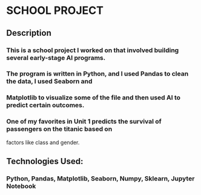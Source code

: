 #  SCHOOL PROJECT

## Description
### This is a school project I worked on that involved building several early-stage AI programs. 
### The program is written in Python, and I used Pandas to clean the data, I used Seaborn and 
### Matplotlib to visualize some of the file and then used AI to predict certain outcomes. 
### One of my favorites in Unit 1 predicts the survival of passengers on the titanic based on 
 factors like class and gender.

## Technologies Used:
### Python, Pandas, Matplotlib, Seaborn, Numpy, Sklearn, Jupyter Notebook
